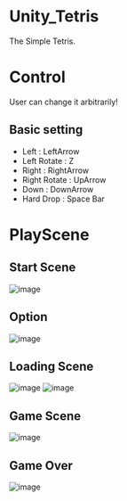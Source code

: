 # Unity_Tetris
The Simple Tetris.

# Control
User can change it arbitrarily! <br>
## Basic setting
- Left : LeftArrow
- Left Rotate : Z
- Right : RightArrow
- Right Rotate : UpArrow
- Down : DownArrow
- Hard Drop : Space Bar

# PlayScene
## Start Scene
![image](https://github.com/wkdtjdwns/Unity_Tetris/assets/128266768/78be5452-4b24-4391-b24b-f4f7e2d38ae9)
## Option
![image](https://github.com/wkdtjdwns/Unity_Tetris/assets/128266768/65c832a0-7beb-450c-929d-187e77095cba)
## Loading Scene
![image](https://github.com/wkdtjdwns/Unity_Tetris/assets/128266768/07bc956d-0523-4df6-9b7a-83060bbf527b)
![image](https://github.com/wkdtjdwns/Unity_Tetris/assets/128266768/cfeec2f6-c8d2-4759-bea8-8fe55b81ca7f)
## Game Scene
![image](https://github.com/wkdtjdwns/Unity_Tetris/assets/128266768/fce413db-c619-4f5e-81f2-d1276d2b9d06)
## Game Over
![image](https://github.com/wkdtjdwns/Unity_Tetris/assets/128266768/3cdb8750-8415-4de9-a6fa-b158c04af4e5)
